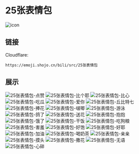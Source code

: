 # 25张表情包
![icon](https://emoji.shojo.cn/bili/src/25张表情包/icon.png)
## 链接
Cloudflare:
```
https://emoji.shojo.cn/bili/src/25张表情包
```
## 展示
![25张表情包-点赞](https://emoji.shojo.cn/bili/src/25张表情包/25张表情包-点赞.png)
![25张表情包-比个耶](https://emoji.shojo.cn/bili/src/25张表情包/25张表情包-比个耶.png)
![25张表情包-比心](https://emoji.shojo.cn/bili/src/25张表情包/25张表情包-比心.png)
![25张表情包-吃瓜](https://emoji.shojo.cn/bili/src/25张表情包/25张表情包-吃瓜.png)
![25张表情包-爱你](https://emoji.shojo.cn/bili/src/25张表情包/25张表情包-爱你.png)
![25张表情包-丘比特七](https://emoji.shojo.cn/bili/src/25张表情包/25张表情包-丘比特七.png)
![25张表情包-捧花](https://emoji.shojo.cn/bili/src/25张表情包/25张表情包-捧花.png)
![25张表情包-啵唧](https://emoji.shojo.cn/bili/src/25张表情包/25张表情包-啵唧.png)
![25张表情包-游泳](https://emoji.shojo.cn/bili/src/25张表情包/25张表情包-游泳.png)
![25张表情包-鸽了](https://emoji.shojo.cn/bili/src/25张表情包/25张表情包-鸽了.png)
![25张表情包-送花](https://emoji.shojo.cn/bili/src/25张表情包/25张表情包-送花.png)
![25张表情包-抱抱](https://emoji.shojo.cn/bili/src/25张表情包/25张表情包-抱抱.png)
![25张表情包-饿了](https://emoji.shojo.cn/bili/src/25张表情包/25张表情包-饿了.png)
![25张表情包-干饭](https://emoji.shojo.cn/bili/src/25张表情包/25张表情包-干饭.png)
![25张表情包-吃狗粮](https://emoji.shojo.cn/bili/src/25张表情包/25张表情包-吃狗粮.png)
![25张表情包-害羞](https://emoji.shojo.cn/bili/src/25张表情包/25张表情包-害羞.png)
![25张表情包-好饱](https://emoji.shojo.cn/bili/src/25张表情包/25张表情包-好饱.png)
![25张表情包-好耶](https://emoji.shojo.cn/bili/src/25张表情包/25张表情包-好耶.png)
![25张表情包-加油](https://emoji.shojo.cn/bili/src/25张表情包/25张表情包-加油.png)
![25张表情包-喝奶茶](https://emoji.shojo.cn/bili/src/25张表情包/25张表情包-喝奶茶.png)
![25张表情包-亲亲](https://emoji.shojo.cn/bili/src/25张表情包/25张表情包-亲亲.png)
![25张表情包-摸头](https://emoji.shojo.cn/bili/src/25张表情包/25张表情包-摸头.png)
![25张表情包-撒花](https://emoji.shojo.cn/bili/src/25张表情包/25张表情包-撒花.png)
![25张表情包-无语](https://emoji.shojo.cn/bili/src/25张表情包/25张表情包-无语.png)
![25张表情包-心碎](https://emoji.shojo.cn/bili/src/25张表情包/25张表情包-心碎.png)
